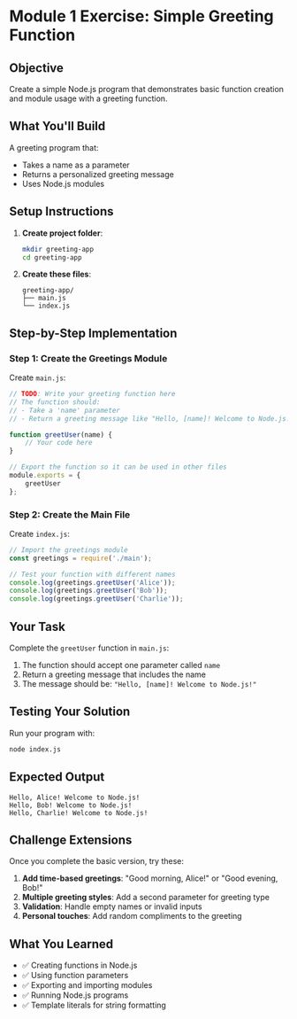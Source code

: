 # Module 1 Exercise: Simple Greeting Function

## Objective
Create a simple Node.js program that demonstrates basic function creation and module usage with a greeting function.

## What You'll Build
A greeting program that:
- Takes a name as a parameter
- Returns a personalized greeting message
- Uses Node.js modules

## Setup Instructions

1. **Create project folder**:
   ```bash
   mkdir greeting-app
   cd greeting-app
   ```

2. **Create these files**:
   ```
   greeting-app/
   ├── main.js
   └── index.js
   ```

## Step-by-Step Implementation

### Step 1: Create the Greetings Module

Create `main.js`:

```javascript
// TODO: Write your greeting function here
// The function should:
// - Take a 'name' parameter
// - Return a greeting message like "Hello, [name]! Welcome to Node.js!"

function greetUser(name) {
    // Your code here
}

// Export the function so it can be used in other files
module.exports = {
    greetUser
};
```

### Step 2: Create the Main File

Create `index.js`:

```javascript
// Import the greetings module
const greetings = require('./main');

// Test your function with different names
console.log(greetings.greetUser('Alice'));
console.log(greetings.greetUser('Bob'));
console.log(greetings.greetUser('Charlie'));
```

## Your Task

Complete the `greetUser` function in `main.js`:

1. The function should accept one parameter called `name`
2. Return a greeting message that includes the name
3. The message should be: `"Hello, [name]! Welcome to Node.js!"`

## Testing Your Solution

Run your program with:
```bash
node index.js
```

## Expected Output

```
Hello, Alice! Welcome to Node.js!
Hello, Bob! Welcome to Node.js!
Hello, Charlie! Welcome to Node.js!
```

## Challenge Extensions

Once you complete the basic version, try these:

1. **Add time-based greetings**: "Good morning, Alice!" or "Good evening, Bob!"
2. **Multiple greeting styles**: Add a second parameter for greeting type
3. **Validation**: Handle empty names or invalid inputs
4. **Personal touches**: Add random compliments to the greeting

## What You Learned

- ✅ Creating functions in Node.js
- ✅ Using function parameters
- ✅ Exporting and importing modules
- ✅ Running Node.js programs
- ✅ Template literals for string formatting
